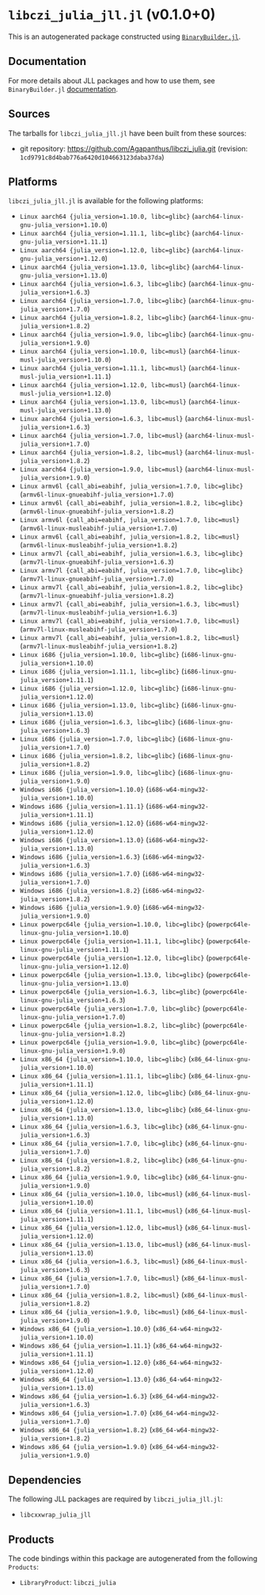 # `libczi_julia_jll.jl` (v0.1.0+0)

This is an autogenerated package constructed using [`BinaryBuilder.jl`](https://github.com/JuliaPackaging/BinaryBuilder.jl).

## Documentation

For more details about JLL packages and how to use them, see `BinaryBuilder.jl` [documentation](https://docs.binarybuilder.org/stable/jll/).

## Sources

The tarballs for `libczi_julia_jll.jl` have been built from these sources:

* git repository: https://github.com/Agapanthus/libczi_julia.git (revision: `1cd9791c8d4bab776a6420d104663123daba37da`)

## Platforms

`libczi_julia_jll.jl` is available for the following platforms:

* `Linux aarch64 {julia_version=1.10.0, libc=glibc}` (`aarch64-linux-gnu-julia_version+1.10.0`)
* `Linux aarch64 {julia_version=1.11.1, libc=glibc}` (`aarch64-linux-gnu-julia_version+1.11.1`)
* `Linux aarch64 {julia_version=1.12.0, libc=glibc}` (`aarch64-linux-gnu-julia_version+1.12.0`)
* `Linux aarch64 {julia_version=1.13.0, libc=glibc}` (`aarch64-linux-gnu-julia_version+1.13.0`)
* `Linux aarch64 {julia_version=1.6.3, libc=glibc}` (`aarch64-linux-gnu-julia_version+1.6.3`)
* `Linux aarch64 {julia_version=1.7.0, libc=glibc}` (`aarch64-linux-gnu-julia_version+1.7.0`)
* `Linux aarch64 {julia_version=1.8.2, libc=glibc}` (`aarch64-linux-gnu-julia_version+1.8.2`)
* `Linux aarch64 {julia_version=1.9.0, libc=glibc}` (`aarch64-linux-gnu-julia_version+1.9.0`)
* `Linux aarch64 {julia_version=1.10.0, libc=musl}` (`aarch64-linux-musl-julia_version+1.10.0`)
* `Linux aarch64 {julia_version=1.11.1, libc=musl}` (`aarch64-linux-musl-julia_version+1.11.1`)
* `Linux aarch64 {julia_version=1.12.0, libc=musl}` (`aarch64-linux-musl-julia_version+1.12.0`)
* `Linux aarch64 {julia_version=1.13.0, libc=musl}` (`aarch64-linux-musl-julia_version+1.13.0`)
* `Linux aarch64 {julia_version=1.6.3, libc=musl}` (`aarch64-linux-musl-julia_version+1.6.3`)
* `Linux aarch64 {julia_version=1.7.0, libc=musl}` (`aarch64-linux-musl-julia_version+1.7.0`)
* `Linux aarch64 {julia_version=1.8.2, libc=musl}` (`aarch64-linux-musl-julia_version+1.8.2`)
* `Linux aarch64 {julia_version=1.9.0, libc=musl}` (`aarch64-linux-musl-julia_version+1.9.0`)
* `Linux armv6l {call_abi=eabihf, julia_version=1.7.0, libc=glibc}` (`armv6l-linux-gnueabihf-julia_version+1.7.0`)
* `Linux armv6l {call_abi=eabihf, julia_version=1.8.2, libc=glibc}` (`armv6l-linux-gnueabihf-julia_version+1.8.2`)
* `Linux armv6l {call_abi=eabihf, julia_version=1.7.0, libc=musl}` (`armv6l-linux-musleabihf-julia_version+1.7.0`)
* `Linux armv6l {call_abi=eabihf, julia_version=1.8.2, libc=musl}` (`armv6l-linux-musleabihf-julia_version+1.8.2`)
* `Linux armv7l {call_abi=eabihf, julia_version=1.6.3, libc=glibc}` (`armv7l-linux-gnueabihf-julia_version+1.6.3`)
* `Linux armv7l {call_abi=eabihf, julia_version=1.7.0, libc=glibc}` (`armv7l-linux-gnueabihf-julia_version+1.7.0`)
* `Linux armv7l {call_abi=eabihf, julia_version=1.8.2, libc=glibc}` (`armv7l-linux-gnueabihf-julia_version+1.8.2`)
* `Linux armv7l {call_abi=eabihf, julia_version=1.6.3, libc=musl}` (`armv7l-linux-musleabihf-julia_version+1.6.3`)
* `Linux armv7l {call_abi=eabihf, julia_version=1.7.0, libc=musl}` (`armv7l-linux-musleabihf-julia_version+1.7.0`)
* `Linux armv7l {call_abi=eabihf, julia_version=1.8.2, libc=musl}` (`armv7l-linux-musleabihf-julia_version+1.8.2`)
* `Linux i686 {julia_version=1.10.0, libc=glibc}` (`i686-linux-gnu-julia_version+1.10.0`)
* `Linux i686 {julia_version=1.11.1, libc=glibc}` (`i686-linux-gnu-julia_version+1.11.1`)
* `Linux i686 {julia_version=1.12.0, libc=glibc}` (`i686-linux-gnu-julia_version+1.12.0`)
* `Linux i686 {julia_version=1.13.0, libc=glibc}` (`i686-linux-gnu-julia_version+1.13.0`)
* `Linux i686 {julia_version=1.6.3, libc=glibc}` (`i686-linux-gnu-julia_version+1.6.3`)
* `Linux i686 {julia_version=1.7.0, libc=glibc}` (`i686-linux-gnu-julia_version+1.7.0`)
* `Linux i686 {julia_version=1.8.2, libc=glibc}` (`i686-linux-gnu-julia_version+1.8.2`)
* `Linux i686 {julia_version=1.9.0, libc=glibc}` (`i686-linux-gnu-julia_version+1.9.0`)
* `Windows i686 {julia_version=1.10.0}` (`i686-w64-mingw32-julia_version+1.10.0`)
* `Windows i686 {julia_version=1.11.1}` (`i686-w64-mingw32-julia_version+1.11.1`)
* `Windows i686 {julia_version=1.12.0}` (`i686-w64-mingw32-julia_version+1.12.0`)
* `Windows i686 {julia_version=1.13.0}` (`i686-w64-mingw32-julia_version+1.13.0`)
* `Windows i686 {julia_version=1.6.3}` (`i686-w64-mingw32-julia_version+1.6.3`)
* `Windows i686 {julia_version=1.7.0}` (`i686-w64-mingw32-julia_version+1.7.0`)
* `Windows i686 {julia_version=1.8.2}` (`i686-w64-mingw32-julia_version+1.8.2`)
* `Windows i686 {julia_version=1.9.0}` (`i686-w64-mingw32-julia_version+1.9.0`)
* `Linux powerpc64le {julia_version=1.10.0, libc=glibc}` (`powerpc64le-linux-gnu-julia_version+1.10.0`)
* `Linux powerpc64le {julia_version=1.11.1, libc=glibc}` (`powerpc64le-linux-gnu-julia_version+1.11.1`)
* `Linux powerpc64le {julia_version=1.12.0, libc=glibc}` (`powerpc64le-linux-gnu-julia_version+1.12.0`)
* `Linux powerpc64le {julia_version=1.13.0, libc=glibc}` (`powerpc64le-linux-gnu-julia_version+1.13.0`)
* `Linux powerpc64le {julia_version=1.6.3, libc=glibc}` (`powerpc64le-linux-gnu-julia_version+1.6.3`)
* `Linux powerpc64le {julia_version=1.7.0, libc=glibc}` (`powerpc64le-linux-gnu-julia_version+1.7.0`)
* `Linux powerpc64le {julia_version=1.8.2, libc=glibc}` (`powerpc64le-linux-gnu-julia_version+1.8.2`)
* `Linux powerpc64le {julia_version=1.9.0, libc=glibc}` (`powerpc64le-linux-gnu-julia_version+1.9.0`)
* `Linux x86_64 {julia_version=1.10.0, libc=glibc}` (`x86_64-linux-gnu-julia_version+1.10.0`)
* `Linux x86_64 {julia_version=1.11.1, libc=glibc}` (`x86_64-linux-gnu-julia_version+1.11.1`)
* `Linux x86_64 {julia_version=1.12.0, libc=glibc}` (`x86_64-linux-gnu-julia_version+1.12.0`)
* `Linux x86_64 {julia_version=1.13.0, libc=glibc}` (`x86_64-linux-gnu-julia_version+1.13.0`)
* `Linux x86_64 {julia_version=1.6.3, libc=glibc}` (`x86_64-linux-gnu-julia_version+1.6.3`)
* `Linux x86_64 {julia_version=1.7.0, libc=glibc}` (`x86_64-linux-gnu-julia_version+1.7.0`)
* `Linux x86_64 {julia_version=1.8.2, libc=glibc}` (`x86_64-linux-gnu-julia_version+1.8.2`)
* `Linux x86_64 {julia_version=1.9.0, libc=glibc}` (`x86_64-linux-gnu-julia_version+1.9.0`)
* `Linux x86_64 {julia_version=1.10.0, libc=musl}` (`x86_64-linux-musl-julia_version+1.10.0`)
* `Linux x86_64 {julia_version=1.11.1, libc=musl}` (`x86_64-linux-musl-julia_version+1.11.1`)
* `Linux x86_64 {julia_version=1.12.0, libc=musl}` (`x86_64-linux-musl-julia_version+1.12.0`)
* `Linux x86_64 {julia_version=1.13.0, libc=musl}` (`x86_64-linux-musl-julia_version+1.13.0`)
* `Linux x86_64 {julia_version=1.6.3, libc=musl}` (`x86_64-linux-musl-julia_version+1.6.3`)
* `Linux x86_64 {julia_version=1.7.0, libc=musl}` (`x86_64-linux-musl-julia_version+1.7.0`)
* `Linux x86_64 {julia_version=1.8.2, libc=musl}` (`x86_64-linux-musl-julia_version+1.8.2`)
* `Linux x86_64 {julia_version=1.9.0, libc=musl}` (`x86_64-linux-musl-julia_version+1.9.0`)
* `Windows x86_64 {julia_version=1.10.0}` (`x86_64-w64-mingw32-julia_version+1.10.0`)
* `Windows x86_64 {julia_version=1.11.1}` (`x86_64-w64-mingw32-julia_version+1.11.1`)
* `Windows x86_64 {julia_version=1.12.0}` (`x86_64-w64-mingw32-julia_version+1.12.0`)
* `Windows x86_64 {julia_version=1.13.0}` (`x86_64-w64-mingw32-julia_version+1.13.0`)
* `Windows x86_64 {julia_version=1.6.3}` (`x86_64-w64-mingw32-julia_version+1.6.3`)
* `Windows x86_64 {julia_version=1.7.0}` (`x86_64-w64-mingw32-julia_version+1.7.0`)
* `Windows x86_64 {julia_version=1.8.2}` (`x86_64-w64-mingw32-julia_version+1.8.2`)
* `Windows x86_64 {julia_version=1.9.0}` (`x86_64-w64-mingw32-julia_version+1.9.0`)

## Dependencies

The following JLL packages are required by `libczi_julia_jll.jl`:

* `libcxxwrap_julia_jll`

## Products

The code bindings within this package are autogenerated from the following `Products`:

* `LibraryProduct`: `libczi_julia`
